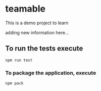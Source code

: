 # teamable
This is a demo project to learn

adding new information here...

## To run the tests execute

    npm run test

### To package the application, execute 

    npm pack